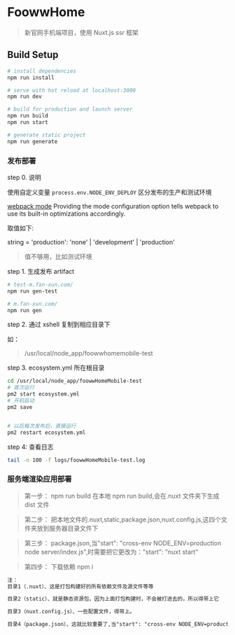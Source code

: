 # FoowwHome

> 新官网手机端项目，使用 Nuxt.js ssr 框架

## Build Setup

```bash
# install dependencies
npm run install

# serve with hot reload at localhost:3000
npm run dev

# build for production and launch server
npm run build
npm run start

# generate static project
npm run generate
```

### 发布部署

step 0. 说明

使用自定义变量 `process.env.NODE_ENV_DEPLOY` 区分发布的生产和测试环境

[webpack mode](https://webpack.js.org/configuration/mode/)
Providing the mode configuration option tells webpack to use its built-in optimizations accordingly.

取值如下:

string = 'production': 'none' | 'development' | 'production'

> 值不够用，比如测试环境

step 1. 生成发布 artifact

```bash
# test-m.fan-xun.com/
npm run gen-test

# m.fan-xun.com/
npm run gen
```

step 2. 通过 xshell 复制到相应目录下

如：

> /usr/local/node_app/foowwhomemobile-test

step 3. ecosystem.yml 所在根目录

```bash
cd /usr/local/node_app/foowwHomeMobile-test
# 首次运行
pm2 start ecosystem.yml
# 开机启动
pm2 save


# 以后每次发布后，直接运行
pm2 restart ecosystem.yml
```

step 4: 查看日志

```bash
tail -n 100 -f logs/foowwHomeMobile-test.log
```

### 服务端渲染应用部署

> 第一步：
> npm run build
> 在本地 npm run build,会在.nuxt 文件夹下生成 dist 文件

> 第二步：
> 把本地文件的.nuxt,static,package.json,nuxt.config.js,这四个文件夹放到服务器目录文件下

> 第三步：
> package.json,当"start": "cross-env NODE_ENV=production node server/index.js",时需要把它更改为："start": "nuxt start"

> 第四步：
> 下载依赖 npm i

```txt
注：
目录1（.nuxt）、这是打包构建好的所有依赖文件及源文件等等

目录2（static）、就是静态资源包，因为上面打包构建时，不会被打进去的，所以得带上它

目录3（nuxt.config.js）、一些配置文件，得带上。

目录4（package.json）、这就比较重要了,当"start": "cross-env NODE_ENV=production node server/index.js",时需要把它更改为："start": "nuxt start" 。
```
